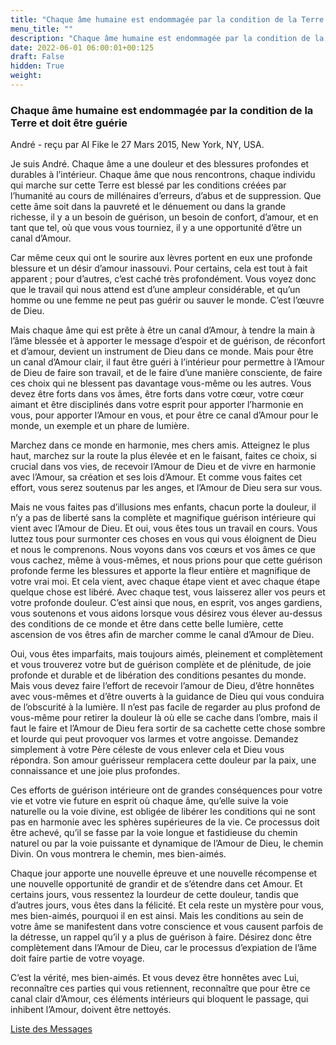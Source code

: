```yaml
---
title: "Chaque âme humaine est endommagée par la condition de la Terre et doit être guérie"
menu_title: ""
description: "Chaque âme humaine est endommagée par la condition de la Terre et doit être guérie"
date: 2022-06-01 06:00:01+00:125
draft: False
hidden: True
weight:
---
```

### Chaque âme humaine est endommagée par la condition de la Terre et doit être guérie

André - reçu par Al Fike le 27 Mars 2015, New York, NY, USA.

Je suis André. Chaque âme a une douleur et des blessures profondes et durables à l’intérieur. Chaque âme que nous rencontrons, chaque individu qui marche sur cette Terre est blessé par les conditions créées par l’humanité au cours de millénaires d’erreurs, d’abus et de suppression. Que cette âme soit dans la pauvreté et le dénuement ou dans la grande richesse, il y a un besoin de guérison, un besoin de confort, d’amour, et en tant que tel, où que vous vous tourniez, il y a une opportunité d’être un canal d’Amour.

Car même ceux qui ont le sourire aux lèvres portent en eux une profonde blessure et un désir d’amour inassouvi. Pour certains, cela est tout à fait apparent ; pour d’autres, c’est caché très profondément. Vous voyez donc que le travail qui nous attend est d’une ampleur considérable, et qu’un homme ou une femme ne peut pas guérir ou sauver le monde. C’est l’œuvre de Dieu.

Mais chaque âme qui est prête à être un canal d’Amour, à tendre la main à l’âme blessée et à apporter le message d’espoir et de guérison, de réconfort et d’amour, devient un instrument de Dieu dans ce monde. Mais pour être un canal d’Amour clair, il faut être guéri à l’intérieur pour permettre à l’Amour de Dieu de faire son travail, et de le faire d’une manière consciente, de faire ces choix qui ne blessent pas davantage vous-même ou les autres. Vous devez être forts dans vos âmes, être forts dans votre cœur, votre cœur aimant et être disciplinés dans votre esprit pour apporter l’harmonie en vous, pour apporter l’Amour en vous, et pour être ce canal d’Amour pour le monde, un exemple et un phare de lumière.

Marchez dans ce monde en harmonie, mes chers amis. Atteignez le plus haut, marchez sur la route la plus élevée et en le faisant, faites ce choix, si crucial dans vos vies, de recevoir l’Amour de Dieu et de vivre en harmonie avec l’Amour, sa création et ses lois d’Amour. Et comme vous faites cet effort, vous serez soutenus par les anges, et l’Amour de Dieu sera sur vous.

Mais ne vous faites pas d’illusions mes enfants, chacun porte la douleur, il n’y a pas de liberté sans la complète et magnifique guérison intérieure qui vient avec l’Amour de Dieu. Et oui, vous êtes tous un travail en cours. Vous luttez tous pour surmonter ces choses en vous qui vous éloignent de Dieu et nous le comprenons. Nous voyons dans vos cœurs et vos âmes ce que vous cachez, même à vous-mêmes, et nous prions pour que cette guérison profonde ferme les blessures et apporte la fleur entière et magnifique de votre vrai moi. Et cela vient, avec chaque étape vient et avec chaque étape quelque chose est libéré. Avec chaque test, vous laisserez aller vos peurs et votre profonde douleur. C’est ainsi que nous, en esprit, vos anges gardiens, vous soutenons et vous aidons lorsque vous désirez vous élever au-dessus des conditions de ce monde et être dans cette belle lumière, cette ascension de vos êtres afin de marcher comme le canal d’Amour de Dieu.

Oui, vous êtes imparfaits, mais toujours aimés, pleinement et complètement et vous trouverez votre but de guérison complète et de plénitude, de joie profonde et durable et de libération des conditions pesantes du monde. Mais vous devez faire l’effort de recevoir l’amour de Dieu, d’être honnêtes avec vous-mêmes et d’être ouverts à la guidance de Dieu qui vous conduira de l’obscurité à la lumière. Il n’est pas facile de regarder au plus profond de vous-même pour retirer la douleur là où elle se cache dans l’ombre, mais il faut le faire et l’Amour de Dieu fera sortir de sa cachette cette chose sombre et lourde qui peut provoquer vos larmes et votre angoisse. Demandez simplement à votre Père céleste de vous enlever cela et Dieu vous répondra. Son amour guérisseur remplacera cette douleur par la paix, une connaissance et une joie plus profondes.

Ces efforts de guérison intérieure ont de grandes conséquences pour votre vie et votre vie future en esprit où chaque âme, qu’elle suive la voie naturelle ou la voie divine, est obligée de libérer les conditions qui ne sont pas en harmonie avec les sphères supérieures de la vie. Ce processus doit être achevé, qu’il se fasse par la voie longue et fastidieuse du chemin naturel ou par la voie puissante et dynamique de l’Amour de Dieu, le chemin Divin. On vous montrera le chemin, mes bien-aimés.

Chaque jour apporte une nouvelle épreuve et une nouvelle récompense et une nouvelle opportunité de grandir et de s’étendre dans cet Amour. Et certains jours, vous ressentez la lourdeur de cette douleur, tandis que d’autres jours, vous êtes dans la félicité. Et cela reste un mystère pour vous, mes bien-aimés, pourquoi il en est ainsi. Mais les conditions au sein de votre âme se manifestent dans votre conscience et vous causent parfois de la détresse, un rappel qu’il y a plus de guérison à faire. Désirez donc être complètement dans l’Amour de Dieu, car le processus d’expiation de l’âme doit faire partie de votre voyage.

C’est la vérité, mes bien-aimés. Et vous devez être honnêtes avec Lui, reconnaître ces parties qui vous retiennent, reconnaître que pour être ce canal clair d’Amour, ces éléments intérieurs qui bloquent le passage, qui inhibent l’Amour, doivent être nettoyés.

[Liste des Messages](/fr-contemporary-messages/fr-contemporary-messages-by-date-order/fr-contemporary-messages-2015)